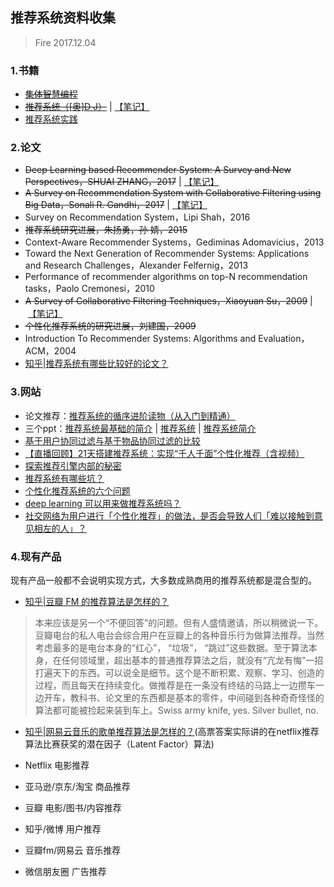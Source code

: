 ## 推荐系统资料收集
> Fire 2017.12.04 

### 1.书籍
* ~~[集体智慧编程](https://book.douban.com/subject/3288908/)~~
* ~~[推荐系统（[奥]D J）](https://book.douban.com/subject/24746415/)~~ | [【笔记】](./note/《推荐系统[奥]DJ.AF》笔记.md)
* [推荐系统实践](https://book.douban.com/subject/10769749/)

### 2.论文
* ~~Deep Learning based Recommender System: A Survey and New Perspectives，SHUAI ZHANG，2017~~ | [【笔记】](./note/DL_RS.md)
* ~~A Survey on Recommendation System with Collaborative Filtering using Big Data，Sonali R. Gandhi，2017~~ | [【笔记】](./note/RS_CF_survey2017.md)
* Survey on Recommendation System，Lipi Shah，2016
* ~~推荐系统研究进展，朱扬勇，孙 婧，2015~~
* Context-Aware Recommender Systems，Gediminas Adomavicius，2013
* Toward the Next Generation of Recommender Systems: Applications and Research Challenges，Alexander Felfernig，2013
* Performance of recommender algorithms on
top-N recommendation tasks，Paolo Cremonesi，2010
* ~~A Survey of Collaborative Filtering Techniques，Xiaoyuan Su，2009~~ | [【笔记】](./note/协同过滤学习记录.md)
* ~~个性化推荐系统的研究进展，刘建国，2009~~
* Introduction To Recommender Systems: Algorithms and Evaluation，ACM，2004
* [知乎|推荐系统有哪些比较好的论文？](https://www.zhihu.com/question/25566638)

### 3.网站
* 论文推荐：[推荐系统的循序进阶读物（从入门到精通）](http://blog.sciencenet.cn/home.php?mod=space&uid=210641&do=blog&id=508634)
* 三个ppt：[推荐系统最基础的简介](https://wenku.baidu.com/view/735c66df3186bceb19e8bba6.html) | [推荐系统](https://wenku.baidu.com/view/f086510a51e79b8969022681.html) | [推荐系统简介](http://www.doc88.com/p-2032064171565.html)
* [基于用户协同过滤与基于物品协同过滤的比较](http://blog.csdn.net/shenxiaoming77/article/details/51566481)
* [【直播回顾】21天搭建推荐系统：实现“千人千面”个性化推荐（含视频）](https://yq.aliyun.com/articles/39629)
* [探索推荐引擎内部的秘密](https://www.ibm.com/developerworks/cn/web/1103_zhaoct_recommstudy1/index.html)
* [推荐系统有哪些坑？](https://www.zhihu.com/question/28247353)
* [个性化推荐系统的六个问题](http://www.52ml.net/569.html)
* [deep learning 可以用来做推荐系统吗？](https://www.zhihu.com/question/20830906)
* [社交网络为用户进行「个性化推荐」的做法，是否会导致人们「难以接触到意见相左的人」？](https://www.zhihu.com/question/46480353)

### 4.现有产品
现有产品一般都不会说明实现方式，大多数成熟商用的推荐系统都是混合型的。

* [知乎|豆瓣 FM 的推荐算法是怎样的？](https://www.zhihu.com/question/19560538/answer/12228221
)

> 本来应该是另一个“不便回答”的问题。但有人盛情邀请，所以稍微说一下。豆瓣电台的私人电台会综合用户在豆瓣上的各种音乐行为做算法推荐。当然考虑最多的是电台本身的“红心”， “垃圾”， “跳过”这些数据。至于算法本身，在任何领域里，超出基本的普通推荐算法之后，就没有“亢龙有悔”一招打遍天下的东西。可以说全是细节。这个是不断积累、观察、学习、创造的过程，而且每天在持续变化。做推荐是在一条没有终结的马路上一边攒车一边开车，教科书、论文里的东西都是基本的零件，中间碰到各种奇奇怪怪的算法都可能被捡起来装到车上。Swiss army knife, yes.  Silver bullet, no.

* [知乎|网易云音乐的歌单推荐算法是怎样的？](https://www.zhihu.com/question/26743347)(高票答案实际讲的在netflix推荐算法比赛获奖的潜在因子（Latent
Factor）算法)

* Netflix 电影推荐
* 亚马逊/京东/淘宝 商品推荐
* 豆瓣 电影/图书/内容推荐
* 知乎/微博 用户推荐
* 豆瓣fm/网易云 音乐推荐
* 微信朋友圈 广告推荐


